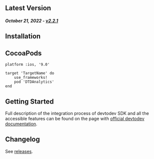 Latest Version
--------------
##### _October 21, 2022_ - [v2.2.1](https://github.com/devtodev-analytics/ios-sdk-2.0/releases/latest)


Installation
------------

## CocoaPods
```
platform :ios, '9.0'

target 'TargetName' do
	use_frameworks!
	pod 'DTDAnalytics'
end
```

Getting Started
---------------
Full description of the integration process of devtodev SDK and all the accessible features can be found on the page with [official devtodev documentation](https://docs.devtodev.com/integration/integration-of-sdk-v2/sdk-integration/ios).

Changelog
---------
See [releases](https://github.com/devtodev-analytics/ios-sdk-2.0/releases).
